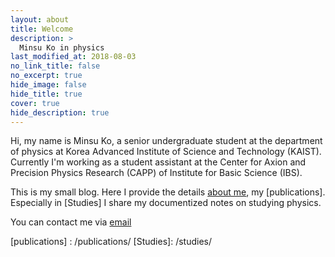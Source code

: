 ```yaml
---
layout: about
title: Welcome
description: >
  Minsu Ko in physics
last_modified_at: 2018-08-03
no_link_title: false 
no_excerpt: true
hide_image: false
hide_title: true
cover: true
hide_description: true
---
```


Hi, my name is Minsu Ko, a senior undergraduate student at the department of physics at Korea Advanced Institute of Science
and Technology (KAIST). Currently I'm working as a student assistant at the Center for Axion and Precision Physics
Research (CAPP) of Institute for Basic Science (IBS).

This is my small blog. Here I provide the details [about me], my [publications].
Especially in [Studies] I share my documentized notes on studying physics. 

You can contact me via [email](komin0310@kaist.ac.kr)

[about me]: /about/
[publications] : /publications/
[Studies]: /studies/

